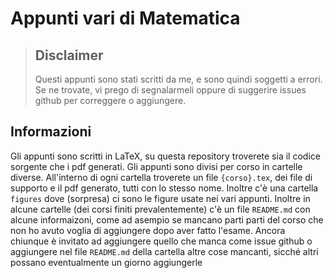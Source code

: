 # Appunti vari di Matematica
> ## Disclaimer
> Questi appunti sono stati scritti da me, e sono quindi soggetti a errori. Se
> ne trovate, vi prego di segnalarmeli oppure di
> suggerire issues github per correggere o aggiungere.


## Informazioni
Gli appunti sono scritti in LaTeX, su questa repository troverete sia il codice
sorgente che i pdf generati. Gli appunti sono divisi per corso in cartelle
diverse. All'interno di ogni cartella troverete un file `{corso}.tex`, dei file
di supporto e il pdf generato, tutti con lo stesso nome. Inoltre c'è una
cartella `figures` dove (sorpresa) ci sono le figure usate nei vari appunti.
Inoltre in alcune cartelle (dei corsi finiti prevalentemente) c'è un file
`README.md` con alcune informaizoni, come ad asempio se mancano parti
parti del corso che non ho avuto voglia di aggiungere dopo aver
fatto l'esame. Ancora chiunque è invitato ad aggiungere quello che manca come
issue github o aggiungere nel file `README.md` della cartella altre cose
mancanti, sicché altri possano eventualmente un giorno aggiungerle 
